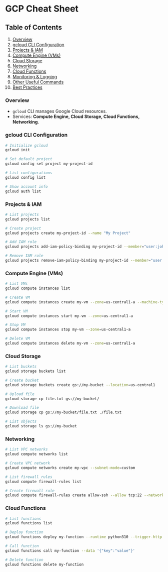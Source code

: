 
# **GCP Cheat Sheet**

## **Table of Contents**

1. [Overview](#overview)
2. [gcloud CLI Configuration](#gcloud-cli-configuration)
3. [Projects & IAM](#projects--iam)
4. [Compute Engine (VMs)](#compute-engine-vms)
5. [Cloud Storage](#cloud-storage)
6. [Networking](#networking)
7. [Cloud Functions](#cloud-functions)
8. [Monitoring & Logging](#monitoring--logging)
9. [Other Useful Commands](#other-useful-commands)
10. [Best Practices](#best-practices)

### **Overview**

* `gcloud` CLI manages Google Cloud resources.
* Services: **Compute Engine, Cloud Storage, Cloud Functions, Networking**.

### **gcloud CLI Configuration**

```bash
# Initialize gcloud
gcloud init

# Set default project
gcloud config set project my-project-id

# List configurations
gcloud config list

# Show account info
gcloud auth list
```

### **Projects & IAM**

```bash
# List projects
gcloud projects list

# Create project
gcloud projects create my-project-id --name "My Project"

# Add IAM role
gcloud projects add-iam-policy-binding my-project-id --member="user:john.doe@example.com" --role="roles/editor"

# Remove IAM role
gcloud projects remove-iam-policy-binding my-project-id --member="user:john.doe@example.com" --role="roles/editor"
```

### **Compute Engine (VMs)**

```bash
# List VMs
gcloud compute instances list

# Create VM
gcloud compute instances create my-vm --zone=us-central1-a --machine-type=e2-medium --image-family=debian-11 --image-project=debian-cloud

# Start VM
gcloud compute instances start my-vm --zone=us-central1-a

# Stop VM
gcloud compute instances stop my-vm --zone=us-central1-a

# Delete VM
gcloud compute instances delete my-vm --zone=us-central1-a
```

### **Cloud Storage**

```bash
# List buckets
gcloud storage buckets list

# Create bucket
gcloud storage buckets create gs://my-bucket --location=us-central1

# Upload file
gcloud storage cp file.txt gs://my-bucket/

# Download file
gcloud storage cp gs://my-bucket/file.txt ./file.txt

# List objects
gcloud storage ls gs://my-bucket
```

### **Networking**

```bash
# List VPC networks
gcloud compute networks list

# Create VPC network
gcloud compute networks create my-vpc --subnet-mode=custom

# List firewall rules
gcloud compute firewall-rules list

# Create firewall rule
gcloud compute firewall-rules create allow-ssh --allow tcp:22 --network=my-vpc
```

### **Cloud Functions**

```bash
# List functions
gcloud functions list

# Deploy function
gcloud functions deploy my-function --runtime python310 --trigger-http --allow-unauthenticated

# Call function
gcloud functions call my-function --data '{"key":"value"}'

# Delete function
gcloud functions delete my-function
```
